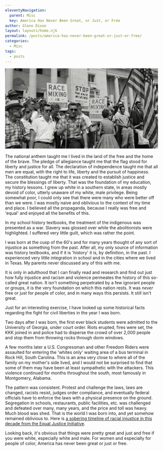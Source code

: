 ```yaml
---
eleventyNavigation:
  parent: Misc
  key: America Has Never Been Great, or Just, or Free
author: Glenn Dixon
layout: layouts/home.njk
permalink: /posts/america-has-never-been-great-or-just-or-free/
categories:
  - Misc
tags:
  - posts
---
```

![](/img/ug-kkk.jpg)

The national anthem taught me I lived in the land of the free and the home of the brave. The pledge of allegiance taught me that the flag stood for liberty and justice for all. The declaration of independence taught me that all men are equal, with the right to life, liberty and the pursuit of happiness. The constitution taught me that it was created to establish justice and secure the blessings of liberty. That was the foundation of my education, my history lessons. I grew up white in a southern state, in areas mostly devoid of color, utterly unaware of my white, male privilege. Being somewhat poor, I could only see that there were many who were better off than we were. I was mostly naive and oblivious to the context of my time and place. I believed all the propaganda, because I really was free and 'equal' and enjoyed all the benefits of this.

In my school history textbooks, the treatment of the indigenous was presented as a war. Slavery was glossed over while the abolitionists were highlighted. I suffered very little guilt, which was rather the point.

I was born at the cusp of the 60's and for many years thought of any sort of injustice as something from the past. After all, my only source of information was history textbooks, and if it is 'history' it is, by definition, in the past. I experienced very little integration in school and in the cities where we lived in Texas. My parents never discussed any of this with me.

It is only in adulthood that I can finally read and research and find out just how fully injustice and racism and violence permeates the history of this so-called great nation. It isn't something perpetrated by a few ignorant people or groups, it is the very foundation on which this nation rests. It was _never_ free or just for people of color, and in many ways this persists. It still isn't great.

Just for an interesting exercise, I have looked up some historical facts regarding the fight for civil liberties in the year I was born.

Two days after I was born, the first ever black students were admitted to the University of Georgia, under court order. Riots erupted, fires were set, the KKK joined in and police had to disperse the crowd of over 2,000 people and stop them from throwing rocks through dorm windows.

A few months later a U.S. Congressman and other Freedom Riders were assaulted for entering the 'whites only' waiting area of a bus terminal in Rock Hill, South Carolina. This is an area very close to where all of the family on my mother's side lived, and I would not be surprised to find that some of them may have been at least sympathetic with the attackers. This violence continued for months throughout the south, most famously in Montgomery, Alabama.

The pattern was consistent. Protest and challenge the laws, laws are changed, racists resist, judges order compliance, and eventually federal officials have to enforce the laws with a physical presence on the ground. Segregation in schools, restaurants, public facilities, etc. was challenged and defeated over many, many years, and the price and toll was heavy. Much blood was shed. That is the world I was born into, and yet somehow remained oblivious to. Here is [a sobering timeline of racial injustice in this decade from the Equal Justice Initiative](https://racialinjustice.eji.org/timeline/).

Looking back, it's obvious that things were pretty great and just and free if you were white, especially white and male. For women and especially for people of color, America has never been great or just or free.